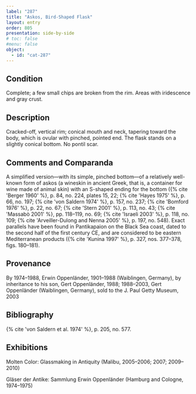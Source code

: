 ```yaml
---
label: "287"
title: "Askos, Bird-Shaped Flask"
layout: entry
order: 805
presentation: side-by-side
# toc: false
#menu: false 
object:
  - id: "cat-287"
---
```


## Condition

Complete; a few small chips are broken from the rim. Areas with iridescence and gray crust.

## Description

Cracked-off, vertical rim; conical mouth and neck, tapering toward the body, which is ovular with pinched, pointed end. The flask stands on a slightly conical bottom. No pontil scar.

## Comments and Comparanda

A simplified version—with its simple, pinched bottom—of a relatively well-known form of askos (a wineskin in ancient Greek, that is, a container for wine made of animal skin) with an S-shaped ending for the bottom ({% cite 'Berger 1960' %}, p. 84, no. 224, plates 15, 22; {% cite 'Hayes 1975' %}, p. 66, no. 197; {% cite 'von Saldern 1974' %}, p. 157, no. 237; {% cite 'Bomford 1976' %}, p. 22, no. 67; {% cite 'Stern 2001' %}, p. 113, no. 43; {% cite 'Massabò 2001' %}, pp. 118–119, no. 69; {% cite 'Israeli 2003' %}, p. 118, no. 109; {% cite 'Arveiller-Dulong and Nenna 2005' %}, p. 197, no. 548). Exact parallels have been found in Pantikapaion on the Black Sea coast, dated to the second half of the first century CE, and are considered to be eastern Mediterranean products ({% cite 'Kunina 1997' %}, p. 327, nos. 377–378, figs. 180–181).

## Provenance

By 1974–1988, Erwin Oppenländer, 1901–1988 (Waiblingen, Germany), by inheritance to his son, Gert Oppenländer, 1988; 1988–2003, Gert Oppenländer (Waiblingen, Germany), sold to the J. Paul Getty Museum, 2003

## Bibliography

{% cite 'von Saldern et al. 1974' %}, p. 205, no. 577.

## Exhibitions

Molten Color: Glassmaking in Antiquity (Malibu, 2005–2006; 2007; 2009–2010)

Gläser der Antike: Sammlung Erwin Oppenländer (Hamburg and Cologne, 1974–1975)
